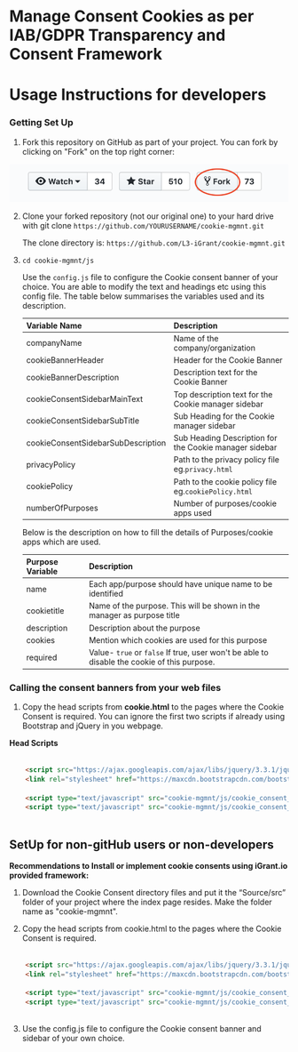 # Manage Consent Cookies as per IAB/GDPR Transparency and Consent Framework

# Usage Instructions for developers

### Getting Set Up

1. Fork this repository on GitHub as part of your project. You can fork by clicking on "Fork" on the top right corner:

![](githubfork.png)

2. Clone your forked repository (not our original one) to your hard drive with git clone `https://github.com/YOURUSERNAME/cookie-mgmnt.git` 
   
   The clone directory is: 
  `https://github.com/L3-iGrant/cookie-mgmnt.git`

3. `cd cookie-mgmnt/js`
	
	Use the `config.js` file to configure the Cookie consent banner of your choice. You are able to modify the text and headings etc using this config file. The table below summarises the variables used and its description.

	| Variable Name | Description |
	|---|----|
	| companyName | Name of the company/organization |
	| cookieBannerHeader | Header for the Cookie Banner |
	| cookieBannerDescription | Description text for the Cookie Banner |
	| cookieConsentSidebarMainText| Top description text for the Cookie manager sidebar |
	| cookieConsentSidebarSubTitle| Sub Heading for the Cookie manager sidebar|
	| cookieConsentSidebarSubDescription| Sub Heading Description for the Cookie manager sidebar|
	| privacyPolicy| Path to the privacy policy file eg.`privacy.html`|
	| cookiePolicy| Path to the cookie policy file eg.`cookiePolicy.html`|
	| numberOfPurposes| Number of purposes/cookie apps used|

	Below is the description on how to fill the details of Purposes/cookie apps which are used.

	| Purpose Variable| Description |
	|---|----|
	| name | Each app/purpose should have unique name to be identified |
	| cookietitle | Name of the purpose. This will be shown in the manager as purpose title|
	| description | Description about the purpose|
	| cookies | Mention which cookies are used for this purpose|
	| required | Value- `true` or `false` If true, user won't be able to disable the cookie of this purpose.|

### Calling the consent banners from your web files

1. Copy the head scripts from **cookie.html** to the pages where the Cookie Consent is required. You can ignore the first two scripts if already using Bootstrap and jQuery in you webpage.

**Head Scripts**
```html
   	
	<script src="https://ajax.googleapis.com/ajax/libs/jquery/3.3.1/jquery.min.js"></script>
	<link rel="stylesheet" href="https://maxcdn.bootstrapcdn.com/bootstrap/3.4.0/css/bootstrap.min.css">

	<script type="text/javascript" src="cookie-mgmnt/js/cookie_consent_headtags.js"></script>
	<script type="text/javascript" src="cookie-mgmnt/js/cookie_consent_body.js"></script>
	
```

## SetUp for non-gitHub users or non-developers
**Recommendations to Install or implement cookie consents using iGrant.io provided framework:**

1. Download the Cookie Consent directory files and put it the “Source/src” folder of your project where the index page resides. Make the folder name as "cookie-mgmnt".

2. Copy the head scripts from cookie.html to the pages where the Cookie Consent is required. 
```html
   	
	<script src="https://ajax.googleapis.com/ajax/libs/jquery/3.3.1/jquery.min.js"></script>
	<link rel="stylesheet" href="https://maxcdn.bootstrapcdn.com/bootstrap/3.4.0/css/bootstrap.min.css">
	
	<script type="text/javascript" src="cookie-mgmnt/js/cookie_consent_headtags.js"></script>
	<script type="text/javascript" src="cookie-mgmnt/js/cookie_consent_body.js"></script>
	
```

3. Use the config.js file to configure the Cookie consent banner and sidebar of your own choice.







